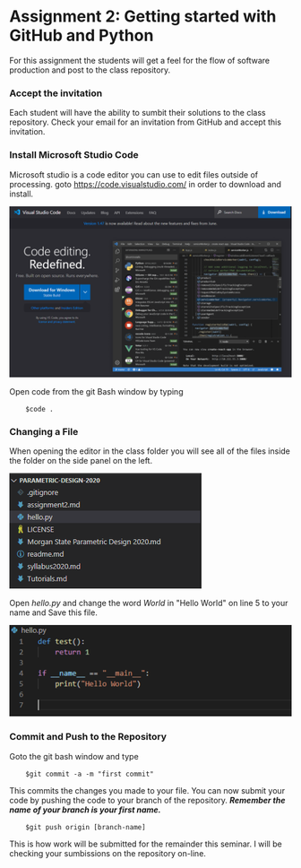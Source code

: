 # Assignment 2: Getting started with GitHub and Python
For this assignment the students will get a feel for the flow of software production and post to the class repository.  

### Accept the invitation
Each student will have the ability to sumbit their solutions to the class repository.  Check your email for an invitation from GitHub and accept this invitation.

### Install Microsoft Studio Code
Microsoft studio is a code editor you can use to edit files outside of processing. 
goto https://code.visualstudio.com/ in order to download and install.

![Microsoft Code Download Page](Images/Visual-Studio-Code.PNG)

Open code from the git Bash window by typing

        $code .   

### Changing a File
When opening the editor in the class folder you will see all of the files inside the folder on the side panel on the left.

![The Sidepane](Images/SidePane.PNG)

Open _hello.py_ and change the word _World_ in "Hello World" on line 5 to your name and Save this file.

![Replace "World" with your name](Images/helloWorldCode.PNG)

### Commit and Push to the Repository
Goto the git bash window and type

        $git commit -a -m "first commit"

This commits the changes you made to your file.  You can now submit your code by pushing the code to your branch of the repository.  ***Remember the name of your branch is your first name.***

        $git push origin [branch-name]

This is how work will be submitted for the remainder this seminar.  I will be checking your sumbissions on the repository on-line.




